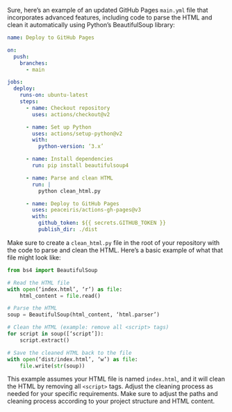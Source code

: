 Sure, here’s an example of an updated GitHub Pages `main.yml` file that incorporates advanced features, including code to parse the HTML and clean it automatically using Python’s BeautifulSoup library:

```yaml
name: Deploy to GitHub Pages

on:
  push:
    branches:
      - main

jobs:
  deploy:
    runs-on: ubuntu-latest
    steps:
      - name: Checkout repository
        uses: actions/checkout@v2

      - name: Set up Python
        uses: actions/setup-python@v2
        with:
          python-version: ‘3.x’

      - name: Install dependencies
        run: pip install beautifulsoup4

      - name: Parse and clean HTML
        run: |
          python clean_html.py

      - name: Deploy to GitHub Pages
        uses: peaceiris/actions-gh-pages@v3
        with:
          github_token: ${{ secrets.GITHUB_TOKEN }}
          publish_dir: ./dist
```

Make sure to create a `clean_html.py` file in the root of your repository with the code to parse and clean the HTML. Here’s a basic example of what that file might look like:

```python
from bs4 import BeautifulSoup

# Read the HTML file
with open(‘index.html’, ‘r’) as file:
    html_content = file.read()

# Parse the HTML
soup = BeautifulSoup(html_content, ‘html.parser’)

# Clean the HTML (example: remove all <script> tags)
for script in soup([‘script’]):
    script.extract()

# Save the cleaned HTML back to the file
with open(‘dist/index.html’, ‘w’) as file:
    file.write(str(soup))
```

This example assumes your HTML file is named `index.html`, and it will clean the HTML by removing all `<script>` tags. Adjust the cleaning process as needed for your specific requirements. Make sure to adjust the paths and cleaning process according to your project structure and HTML content.